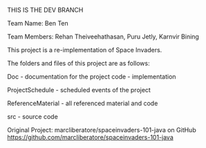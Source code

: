 THIS IS THE DEV BRANCH


Team Name: Ben Ten

Team Members: Rehan Theiveehathasan, Puru Jetly, Karnvir Bining 

This project is a re-implementation of Space Invaders. 

The folders and files of this project are as follows:

Doc - documentation for the project code - implementation  

ProjectSchedule - scheduled events of the project

ReferenceMaterial - all referenced material and code  

src - source code

Original Project: marcliberatore/spaceinvaders-101-java on GitHub
https://github.com/marcliberatore/spaceinvaders-101-java